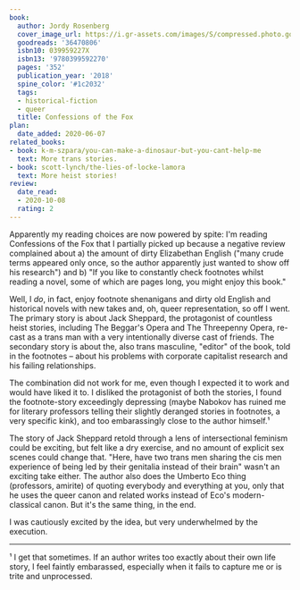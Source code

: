 ```yaml
---
book:
  author: Jordy Rosenberg
  cover_image_url: https://i.gr-assets.com/images/S/compressed.photo.goodreads.com/books/1522115915l/36470806._SX98_.jpg
  goodreads: '36470806'
  isbn10: 039959227X
  isbn13: '9780399592270'
  pages: '352'
  publication_year: '2018'
  spine_color: '#1c2032'
  tags:
  - historical-fiction
  - queer
  title: Confessions of the Fox
plan:
  date_added: 2020-06-07
related_books:
- book: k-m-szpara/you-can-make-a-dinosaur-but-you-cant-help-me
  text: More trans stories.
- book: scott-lynch/the-lies-of-locke-lamora
  text: More heist stories!
review:
  date_read:
  - 2020-10-08
  rating: 2
---
```


Apparently my reading choices are now powered by spite: I'm reading Confessions of the Fox that I partially picked up
because a negative review complained about a) the amount of dirty Elizabethan English  ("many crude terms appeared only
once, so the author apparently just wanted to show off his research") and b) "If you like to constantly check footnotes
whilst reading a novel, some of which are pages long, you might enjoy this book."

Well, I *do*, in fact, enjoy footnote shenanigans and dirty old English and historical novels with new takes and, oh,
queer representation, so off I went. The primary story is about Jack Sheppard, the protagonist of countless heist
stories, including The Beggar's Opera and The Threepenny Opera, re-cast as a trans man with a very intentionally diverse
cast of friends. The secondary story is about the, also trans masculine, "editor" of the book, told in the footnotes –
about his problems with corporate capitalist research and his failing relationships.

The combination did not work for me, even though I expected it to work and would have liked it to. I disliked the
protagonist of both the stories, I found the footnote-story exceedingly depressing (maybe Nabokov has ruined me for
literary professors telling their slightly deranged stories in footnotes, a very specific kink), and too embarassingly
close to the author himself.¹

The story of Jack Sheppard retold through a lens of intersectional feminism could be exciting, but felt like a dry
exercise, and no amount of explicit sex scenes could change that. "Here, have two trans men sharing the cis men
experience of being led by their genitalia instead of their brain" wasn't an exciting take either.  The author also does
the Umberto Eco thing (professors, amirite) of quoting everybody and everything at you, only that he uses the queer
canon and related works instead of Eco's modern-classical canon. But it's the same thing, in the end.

I was cautiously excited by the idea, but very underwhelmed by the execution.

-----

¹ I get that sometimes. If an author writes too exactly about their own life story, I feel faintly embarassed,
especially when it fails to capture me or is trite and unprocessed.
